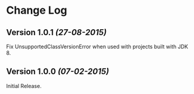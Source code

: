 Change Log
==========

Version 1.0.1 *(27-08-2015)*
----------------------------

Fix UnsupportedClassVersionError when used with projects built with JDK 8.


Version 1.0.0 *(07-02-2015)*
----------------------------

Initial Release.

